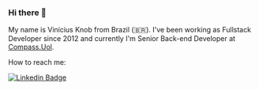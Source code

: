 ### Hi there 👋

My name is Vinícius Knob from Brazil (🇧🇷). I've been working as Fullstack Developer since 2012 and currently I'm Senior Back-end Developer at [Compass.Uol](https://compass.uol/).

How to reach me:

[![Linkedin Badge](https://img.shields.io/badge/-LinkedIn-blue?style=flat-square&logo=Linkedin&logoColor=white&link=https://www.linkedin.com/in/viniciusknob)](https://www.linkedin.com/in/viniciusknob)

<!--
https://shields.io/
https://simpleicons.org/
-->
